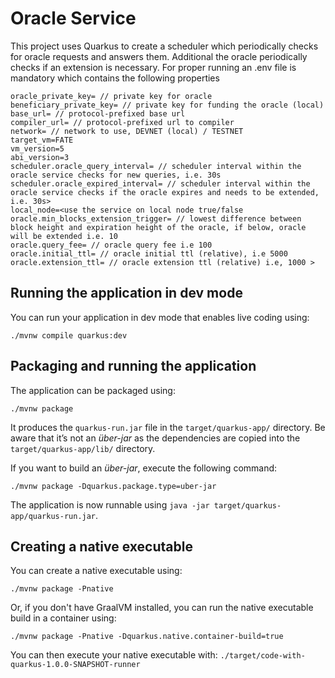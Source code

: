 # Oracle Service

This project uses Quarkus to create a scheduler which periodically checks for oracle requests and answers them. Additional the oracle periodically checks if an extension is necessary. For proper running an .env file is mandatory which contains the following properties

```
oracle_private_key= // private key for oracle
beneficiary_private_key= // private key for funding the oracle (local)
base_url= // protocol-prefixed base url
compiler_url= // protocol-prefixed url to compiler
network= // network to use, DEVNET (local) / TESTNET
target_vm=FATE
vm_version=5
abi_version=3
scheduler.oracle_query_interval= // scheduler interval within the oracle service checks for new queries, i.e. 30s
scheduler.oracle_expired_interval= // scheduler interval within the oracle service checks if the oracle expires and needs to be extended, i.e. 30s>
local_node=<use the service on local node true/false
oracle.min_blocks_extension_trigger= // lowest difference between block height and expiration height of the oracle, if below, oracle will be extended i.e. 10
oracle.query_fee= // oracle query fee i.e 100
oracle.initial_ttl= // oracle initial ttl (relative), i.e 5000
oracle.extension_ttl= // oracle extension ttl (relative) i.e, 1000 >

```

## Running the application in dev mode

You can run your application in dev mode that enables live coding using:

```shell script
./mvnw compile quarkus:dev
```

## Packaging and running the application

The application can be packaged using:

```shell script
./mvnw package
```

It produces the `quarkus-run.jar` file in the `target/quarkus-app/` directory.
Be aware that it’s not an _über-jar_ as the dependencies are copied into the `target/quarkus-app/lib/` directory.

If you want to build an _über-jar_, execute the following command:

```shell script
./mvnw package -Dquarkus.package.type=uber-jar
```

The application is now runnable using `java -jar target/quarkus-app/quarkus-run.jar`.

## Creating a native executable

You can create a native executable using:

```shell script
./mvnw package -Pnative
```

Or, if you don't have GraalVM installed, you can run the native executable build in a container using:

```shell script
./mvnw package -Pnative -Dquarkus.native.container-build=true
```

You can then execute your native executable with: `./target/code-with-quarkus-1.0.0-SNAPSHOT-runner`
